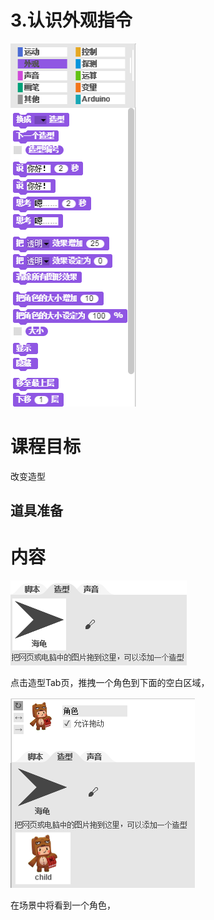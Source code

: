 # 3.认识外观指令

![](/assets/snap-looks.png)

# 课程目标

改变造型

## 道具准备

# 内容

![](/assets/外观指令.png)

点击造型Tab页，推拽一个角色到下面的空白区域，

![](/assets/外观actor.png)

在场景中将看到一个角色，

